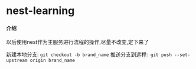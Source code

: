 # nest-learning

#### 介绍
以后使用nest作为主服务进行流程的操作,尽量不改变,定下来了

新建本地分支: `git checkout -b brand_name`
推送分支到远程:` git push --set-upstream origin brand_name`



